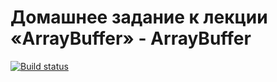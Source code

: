# Домашнее задание к лекции «ArrayBuffer» - ArrayBuffer
[![Build status](https://ci.appveyor.com/api/projects/status/dpa7g9amt88e1yuj?svg=true)](https://ci.appveyor.com/project/fasca23/ajs-9-2)